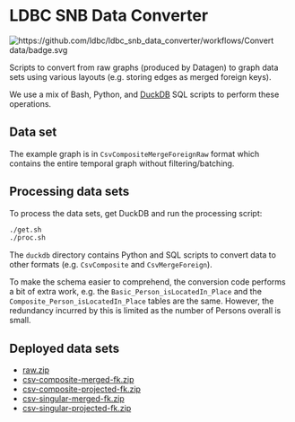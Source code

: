 # LDBC SNB Data Converter

![https://github.com/ldbc/ldbc_snb_data_converter/workflows/Convert data/badge.svg]()

Scripts to convert from raw graphs (produced by Datagen) to graph data sets using various layouts (e.g. storing edges as merged foreign keys).

We use a mix of Bash, Python, and [DuckDB](https://duckdb.org) SQL scripts to perform these operations.

## Data set

The example graph is in `CsvCompositeMergeForeignRaw` format which contains the entire temporal graph without filtering/batching.

## Processing data sets

To process the data sets, get DuckDB and run the processing script:

```bash
./get.sh
./proc.sh
```

The `duckdb` directory contains Python and SQL scripts to convert data to other formats (e.g. `CsvComposite` and `CsvMergeForeign`).

To make the schema easier to comprehend, the conversion code performs a bit of extra work, e.g. the `Basic_Person_isLocatedIn_Place` and the `Composite_Person_isLocatedIn_Place` tables are the same. However, the redundancy incurred by this is limited as the number of Persons overall is small.

## Deployed data sets

* [raw.zip](https://ldbc.github.io/ldbc_snb_data_converter/raw.zip)
* [csv-composite-merged-fk.zip](https://ldbc.github.io/ldbc_snb_data_converter/csv-composite-merged-fk.zip)  
* [csv-composite-projected-fk.zip](https://ldbc.github.io/ldbc_snb_data_converter/csv-composite-projected-fk.zip)  
* [csv-singular-merged-fk.zip](https://ldbc.github.io/ldbc_snb_data_converter/csv-singular-merged-fk.zip)  
* [csv-singular-projected-fk.zip](https://ldbc.github.io/ldbc_snb_data_converter/csv-singular-projected-fk.zip)
